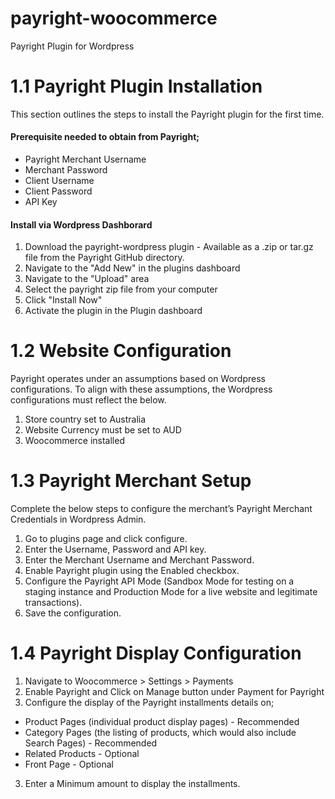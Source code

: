 # payright-woocommerce

Payright Plugin for Wordpress

# 1.1 Payright Plugin Installation
This section outlines the steps to install the Payright plugin for the first time.

#### Prerequisite needed to obtain from Payright;
+ Payright Merchant Username
+ Merchant Password
+ Client Username
+ Client Password 
+ API Key

#### Install via Wordpress Dashborard

1. Download the payright-wordpress plugin - Available as a .zip or tar.gz file from the Payright GitHub directory.
2. Navigate to the "Add New" in the plugins dashboard
2. Navigate to the "Upload" area
3. Select the payright zip file from your computer
4. Click "Install Now"
5. Activate the plugin in the Plugin dashboard

# 1.2	Website Configuration
Payright operates under an assumptions based on Wordpress configurations. To align with these assumptions, the Wordpress configurations must reflect the below.

1. Store country set to Australia
2. Website Currency must be set to AUD
3. Woocommerce installed
 

# 1.3	Payright Merchant Setup
Complete the below steps to configure the merchant’s Payright Merchant Credentials in Wordpress Admin.

1. Go to plugins page and click configure.
2. Enter the Username, Password and API key.
3. Enter the Merchant Username and Merchant Password.
4. Enable Payright plugin using the Enabled checkbox.
5. Configure the Payright API Mode (Sandbox Mode for testing on a staging instance and Production Mode for a live website and legitimate transactions).
6. Save the configuration.

# 1.4	Payright Display Configuration

1. Navigate to Woocommerce > Settings > Payments
2. Enable Payright and Click on Manage button under Payment for Payright
3. Configure the display of the Payright installments details on;
+ Product Pages (individual product display pages)  - Recommended
+ Category  Pages (the listing of products, which would also include Search Pages) - Recommended
+ Related Products - Optional
+ Front Page  - Optional
3. Enter a Minimum amount to display the installments.

